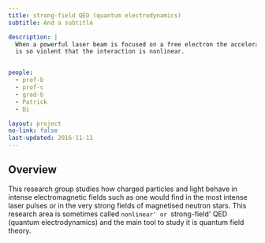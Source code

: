 ```yaml
---
title: strong-field QED (quantum electrodynamics)
subtitle: And a subtitle

description: |
  When a powerful laser beam is focused on a free electron the acceleration of the latter
  is so violent that the interaction is nonlinear.


people:
  - prof-b
  - prof-c
  - grad-b
  - Patrick
  - Di

layout: project
no-link: false
last-updated: 2016-11-11
---
```


## Overview

This research group studies how charged particles and light behave in intense
electromagnetic fields such as one would find in the most intense
laser pulses or in the very strong fields of magnetised neutron
stars. This research area is sometimes called `nonlinear' or
`strong-field' QED (quantum electrodynamics) and the main tool to
study it is quantum field theory.
